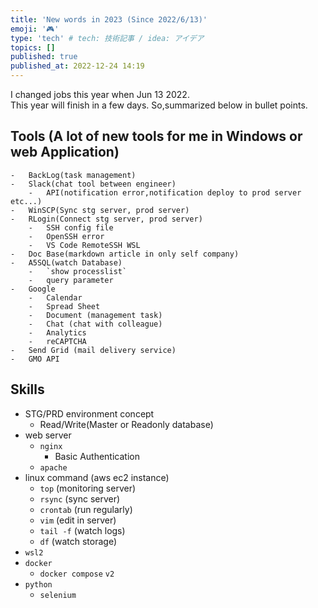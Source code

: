 ```yaml
---
title: 'New words in 2023 (Since 2022/6/13)'
emoji: '🎮'
type: 'tech' # tech: 技術記事 / idea: アイデア
topics: []
published: true
published_at: 2022-12-24 14:19
---
```


I changed jobs this year when Jun 13 2022.  
This year will finish in a few days. So,summarized below in bullet points.

## Tools (A lot of new tools for me in Windows or web Application)

    -   BackLog(task management)
    -   Slack(chat tool between engineer)
        -   API(notification error,notification deploy to prod server etc...)
    -   WinSCP(Sync stg server, prod server)
    -   RLogin(Connect stg server, prod server)
        -   SSH config file
        -   OpenSSH error
        -   VS Code RemoteSSH WSL
    -   Doc Base(markdown article in only self company)
    -   A5SQL(watch Database)
        -   `show processlist`
        -   query parameter
    -   Google
        -   Calendar
        -   Spread Sheet
        -   Document (management task)
        -   Chat (chat with colleague)
        -   Analytics
        -   reCAPTCHA
    -   Send Grid (mail delivery service)
    -   GMO API

## Skills

-   STG/PRD environment concept
    -   Read/Write(Master or Readonly database)
-   web server
    -   `nginx`
        -   Basic Authentication
    -   `apache`
-   linux command (aws ec2 instance)
    -   `top` (monitoring server)
    -   `rsync` (sync server)
    -   `crontab` (run regularly)
    -   `vim` (edit in server)
    -   `tail -f` (watch logs)
    -   `df` (watch storage)
-   `wsl2`
-   `docker`
    -   `docker compose` `v2`
-   `python`
    -   `selenium`
